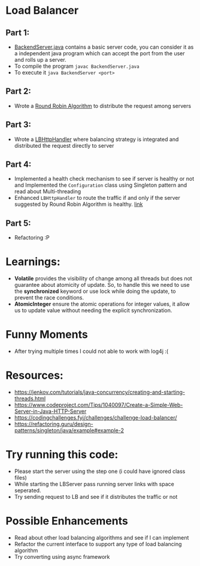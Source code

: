 # Load Balancer

## Part 1:
- [BackendServer.java](BackendServer.java) contains a basic server code, you can consider it as a independent java program which can accept the port from the user and rolls up a server.
- To compile the program ``javac BackendServer.java`` 
- To execute it ``java BackendServer <port>``

## Part 2:
- Wrote a [Round Robin Algorithm](./src/com/loadbalancer/balancing_strategy/RoundRobinStrategy.java) to distribute the request among servers

## Part 3:
- Wrote a [LBHttpHandler](./src/com/loadbalancer/LBHttpHandler.java) where balancing strategy is integrated and distributed the request directly to server

## Part 4:
- Implemented a health check mechanism to see if server is healthy or not and Implemented the ``Configuration`` class using Singleton pattern and read about Multi-threading
- Enhanced ``LBHttpHandler`` to route the traffic if and only if the server suggested by Round Robin Algorithm is healthy. [link](./src/com/loadbalancer/LBHttpHandler.java)

## Part 5:
- Refactoring :P



# Learnings:
- **Volatile** provides the visibility of change among all threads but does not guarantee about atomicity of update. So, to handle this we need to use the **synchronized** keyword or use lock while doing the update, to prevent the race conditions.
- **AtomicInteger** ensure the atomic operations for integer values, it allow us to update value without needing the explicit synchronization.

# Funny Moments
- After trying multiple times I could not able to work with log4j :(

# Resources:
- https://jenkov.com/tutorials/java-concurrency/creating-and-starting-threads.html
- https://www.codeproject.com/Tips/1040097/Create-a-Simple-Web-Server-in-Java-HTTP-Server
- https://codingchallenges.fyi/challenges/challenge-load-balancer/
- https://refactoring.guru/design-patterns/singleton/java/example#example-2


# Try running this code:
- Please start the server using the step one (i could have ignored class files)
- While starting the LBServer pass running server links with space seperated.
- Try sending request to LB and see if it distributes the traffic or not

# Possible Enhancements
- Read about other load balancing algorithms and see if I can implement
- Refactor the current interface to support any type of load balancing algorithm
- Try converting using async framework